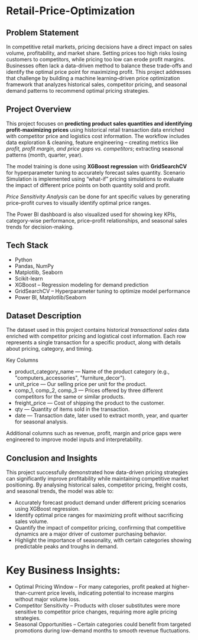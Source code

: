 # Retail-Price-Optimization

## Problem Statement

In competitive retail markets, pricing decisions have a direct impact on sales volume, profitability, and market share. Setting prices too high risks losing customers to competitors, while pricing too low can erode profit margins. Businesses often lack a data-driven method to balance these trade-offs and identify the optimal price point for maximizing profit.
This project addresses that challenge by building a machine learning–driven price optimization framework that analyzes historical sales, competitor pricing, and seasonal demand patterns to recommend optimal pricing strategies.

## Project Overview

This project focuses on **predicting product sales quantities and identifying profit-maximizing prices** using historical retail transaction data enriched with competitor price and logistics cost information.
The workflow includes data exploration & cleaning, feature engineering – creating metrics like *profit, profit margin, and price gaps vs. competitors*; extracting seasonal patterns (month, quarter, year).

The model training is done using **XGBoost regression** with **GridSearchCV** for hyperparameter tuning to accurately forecast sales quantity. Scenario Simulation is implemented using “what-if” pricing simulations to evaluate the impact of different price points on both quantity sold and profit.

*Price Sensitivity Analysis* can be done for ant specific values by generating price–profit curves to visually identify optimal price ranges.

The Power BI dashboard is also visualized used for showing key KPIs, category-wise performance, price–profit relationships, and seasonal sales trends for decision-making.

## Tech Stack

- Python
- Pandas, NumPy
- Matplotlib, Seaborn
- Scikit-learn
- XGBoost – Regression modeling for demand prediction
- GridSearchCV – Hyperparameter tuning to optimize model performance
- Power BI, Matplotlib/Seaborn
  
## Dataset Description

The dataset used in this project contains historical *transactional sales* data enriched with competitor pricing and logistical cost information.
Each row represents a single transaction for a specific product, along with details about pricing, category, and timing.

Key Columns
- product_category_name — Name of the product category (e.g., "computers_accessories", "furniture_decor").
- unit_price — Our selling price per unit for the product.
- comp_1, comp_2, comp_3 — Prices offered by three different competitors for the same or similar products.
- freight_price — Cost of shipping the product to the customer.
- qty — Quantity of items sold in the transaction.
- date — Transaction date, later used to extract month, year, and quarter for seasonal analysis.

Additional columns such as revenue, profit, margin and price gaps were engineered to improve model inputs and interpretability.

## Conclusion and Insights

This project successfully demonstrated how data-driven pricing strategies can significantly improve profitability while maintaining competitive market positioning. By analysing historical sales, competitor pricing, freight costs, and seasonal trends, the model was able to:

- Accurately forecast product demand under different pricing scenarios using XGBoost regression.
- Identify optimal price ranges for maximizing profit without sacrificing sales volume.
- Quantify the impact of competitor pricing, confirming that competitive dynamics are a major driver of customer purchasing behavior.
- Highlight the importance of seasonality, with certain categories showing predictable peaks and troughs in demand.

# Key Business Insights:

- Optimal Pricing Window – For many categories, profit peaked at higher-than-current price levels, indicating potential to increase margins without major volume loss.
- Competitor Sensitivity – Products with closer substitutes were more sensitive to competitor price changes, requiring more agile pricing strategies.
- Seasonal Opportunities – Certain categories could benefit from targeted promotions during low-demand months to smooth revenue fluctuations.
